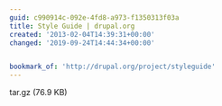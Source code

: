 ```yaml
---
guid: c990914c-092e-4fd8-a973-f1350313f03a
title: Style Guide | drupal.org
created: '2013-02-04T14:39:31+00:00'
changed: '2019-09-24T14:44:34+00:00'


bookmark_of: 'http://drupal.org/project/styleguide'
---
```



tar.gz (76.9 KB)
